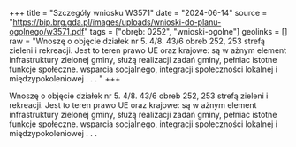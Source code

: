 +++
title = "Szczegóły wniosku W3571"
date = "2024-06-14"
source = "https://bip.brg.gda.pl/images/uploads/wnioski-do-planu-ogolnego/w3571.pdf"
tags = ["obręb: 0252", "wnioski-ogolne"]
geolinks = []
raw = "Wnoszę o objęcie działek nr 5. 4/8. 43/6 obreb 252, 253 strefą zieleni i rekreacji. Jest to teren  prawo UE oraz krajowe: są w ażnym element infrastruktury zielonej gminy, służą realizacji zadań gminy, pełniac   istotne funkcje społeczne. wsparcia socjalnego, integracji społeczności lokalnej i międzypokoleniowej  . . .   "
+++

Wnoszę o objęcie działek nr 5. 4/8. 43/6 obreb 252, 253 strefą zieleni i rekreacji. Jest to teren
 prawo UE oraz krajowe: są w ażnym element infrastruktury zielonej gminy, służą realizacji zadań gminy, pełniac 
 istotne funkcje społeczne. wsparcia socjalnego, integracji społeczności lokalnej i międzypokoleniowej 
. . . 
 



